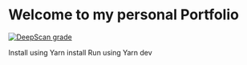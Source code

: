 # Welcome to my personal Portfolio
[![DeepScan grade](https://deepscan.io/api/teams/16028/projects/19258/branches/494500/badge/grade.svg)](https://deepscan.io/dashboard#view=project&tid=16028&pid=19258&bid=494500)

Install using Yarn install
Run using Yarn dev

